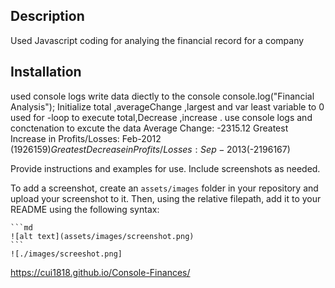 ## Description
 Used Javascript coding for analying the financial record for a company

## Installation
used console logs write data diectly to the console 
 console.log("Financial Analysis");
Initialize total ,averageChange ,largest and var least variable to 0
used for -loop to execute total,Decrease ,increase .
 use console logs and  conctenation to excute the data
 Average Change: -2315.12
Greatest Increase in Profits/Losses: Feb-2012 ($1926159)
Greatest Decrease in Profits/Losses: Sep-2013 ($-2196167)


Provide instructions and examples for use. Include screenshots as needed.

To add a screenshot, create an `assets/images` folder in your repository and upload your screenshot to it. Then, using the relative filepath, add it to your README using the following syntax:

    ```md
    ![alt text](assets/images/screenshot.png)
    ```
    ![./images/screeshot.png]
    


https://cui1818.github.io/Console-Finances/
